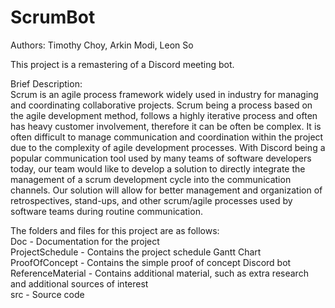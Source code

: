 # ScrumBot

Authors: Timothy Choy, Arkin Modi, Leon So

This project is a remastering of a Discord meeting bot.

Brief Description: \
Scrum is an agile process framework widely used in industry for managing and coordinating collaborative projects. Scrum being a process based on the agile development method, follows a highly iterative process and often has heavy customer involvement, therefore it can be often be complex. It is often difficult to manage communication and coordination within the project due to the complexity of agile development processes. With Discord being a popular communication tool used by many teams of software developers today, our team would like to develop a solution to directly integrate the management of a scrum development cycle into the communication channels. Our solution will allow for better management and organization of retrospectives, stand-ups, and other scrum/agile processes used by software teams during routine communication.

The folders and files for this project are as follows: \
Doc - Documentation for the project \
ProjectSchedule - Contains the project schedule Gantt Chart \
ProofOfConcept - Contains the simple proof of concept Discord bot \
ReferenceMaterial - Contains additional material, such as extra research and additional sources of interest \
src - Source code


